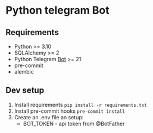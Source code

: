 # Python telegram Bot

## Requirements
- Python >= 3.10
- SQLAlchemy >= 2
- Python Telegram [Bot](https://github.com/python-telegram-bot/python-telegram-bot) >= 21
- pre-commit
- alembic

## Dev setup
1. Install requirements `pip install -r requirements.txt`
2. Install pre-commit hooks `pre-commit install`
3. Create an .env file an setup:
   - BOT_TOKEN - api token from @BotFather
